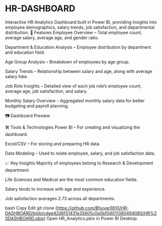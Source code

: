 # HR-DASHBOARD
Interactive HR Analytics Dashboard built in Power BI, providing insights into employee demographics, salary trends, job satisfaction, and departmental distribution.
📌 Features
Employee Overview – Total employee count, average salary, average age, and gender ratio.

Department & Education Analysis – Employee distribution by department and education field.

Age Group Analysis – Breakdown of employees by age group.

Salary Trends – Relationship between salary and age, along with average salary hike.

Job Role Insights – Detailed view of each job role’s employee count, average age, job satisfaction, and salary.

Monthly Salary Overview – Aggregated monthly salary data for better budgeting and payroll planning.

📷 Dashboard Preview

🛠 Tools & Technologies
Power BI – For creating and visualizing the dashboard.

Excel/CSV – For storing and preparing HR data.

Data Modeling – Used to relate employee, salary, and job satisfaction data.

📈 Key Insights
Majority of employees belong to Research & Development department.

Life Sciences and Medical are the most common education fields.

Salary tends to increase with age and experience.

Job satisfaction averages 2.73 across all departments.

bash
Copy
Edit
git clone (https://github.com/Bhuvan1810/HR-DASHBOARD/blob/cdae42d6f51431e35605c0a5bf04011380494080/HR%20DASHBOARD.pbix)
Open HR_Analytics.pbix in Power BI Desktop.
